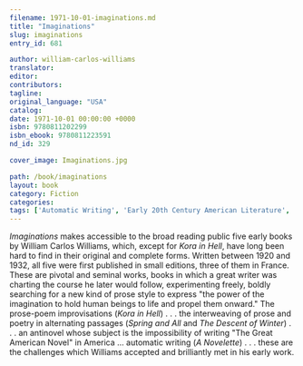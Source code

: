 ```yaml
---
filename: 1971-10-01-imaginations.md
title: "Imaginations"
slug: imaginations
entry_id: 681

author: william-carlos-williams
translator: 
editor: 
contributors: 
tagline: 
original_language: "USA"
catalog: 
date: 1971-10-01 00:00:00 +0000 
isbn: 9780811202299
isbn_ebook: 9780811223591
nd_id: 329

cover_image: Imaginations.jpg

path: /book/imaginations
layout: book
category: Fiction
categories: 
tags: ['Automatic Writing', 'Early 20th Century American Literature', 'English', 'Modernism', 'Prose-poetry', 'United States']
---
```

*Imaginations* makes accessible to the broad reading public five early books by William Carlos Williams, which, except for *Kora in Hell*, have long been hard to find in their original and complete forms. Written between 1920 and 1932, all five were first published in small editions, three of them in France. These are pivotal and seminal works, books in which a great writer was charting the course he later would follow, experimenting freely, boldly searching for a new kind of prose style to express "the power of the imagination to hold human beings to life and propel them onward." The prose-poem improvisations (*Kora in Hell*) . . . the interweaving of prose and poetry in alternating passages (*Spring and All* and *The Descent of Winter*) . . . an antinovel whose subject is the impossibility of writing "The Great American Novel" in America ... automatic writing (*A Novelette*) . . . these are the challenges which Williams accepted and brilliantly met in his early work.





